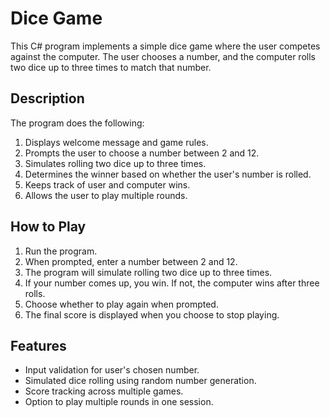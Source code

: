 # Dice Game

This C# program implements a simple dice game where the user competes against the computer. The user chooses a number, and the computer rolls two dice up to three times to match that number.

## Description

The program does the following:
1. Displays welcome message and game rules.
2. Prompts the user to choose a number between 2 and 12.
3. Simulates rolling two dice up to three times.
4. Determines the winner based on whether the user's number is rolled.
5. Keeps track of user and computer wins.
6. Allows the user to play multiple rounds.

## How to Play

1. Run the program.
2. When prompted, enter a number between 2 and 12.
3. The program will simulate rolling two dice up to three times.
4. If your number comes up, you win. If not, the computer wins after three rolls.
5. Choose whether to play again when prompted.
6. The final score is displayed when you choose to stop playing.

## Features

- Input validation for user's chosen number.
- Simulated dice rolling using random number generation.
- Score tracking across multiple games.
- Option to play multiple rounds in one session.
